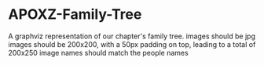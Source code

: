 # APOXZ-Family-Tree
A graphviz representation of our chapter's family tree.
images should be jpg
images should be 200x200, with a 50px padding on top, leading to a total of 200x250
image names should match the people names
